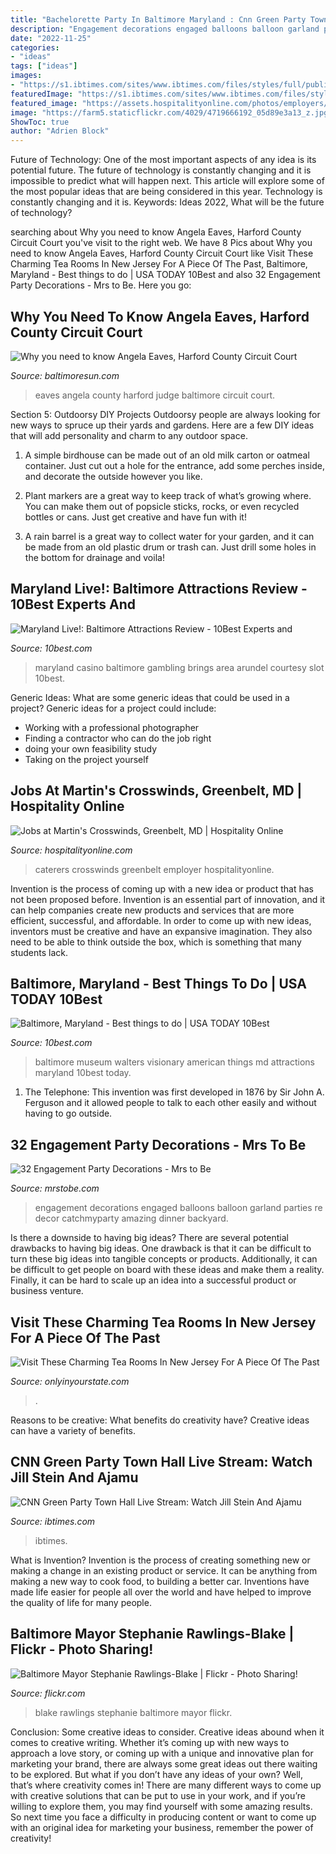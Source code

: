 ```yaml
---
title: "Bachelorette Party In Baltimore Maryland : Cnn Green Party Town Hall Live Stream: Watch Jill Stein And Ajamu"
description: "Engagement decorations engaged balloons balloon garland parties re decor catchmyparty amazing dinner backyard"
date: "2022-11-25"
categories:
- "ideas"
tags: ["ideas"]
images:
- "https://s1.ibtimes.com/sites/www.ibtimes.com/files/styles/full/public/2016/08/17/green-party.jpg"
featuredImage: "https://s1.ibtimes.com/sites/www.ibtimes.com/files/styles/full/public/2016/08/17/green-party.jpg"
featured_image: "https://assets.hospitalityonline.com/photos/employers/225838/55677_l.jpg"
image: "https://farm5.staticflickr.com/4029/4719666192_05d89e3a13_z.jpg"
ShowToc: true
author: "Adrien Block"
---
```



Future of Technology: One of the most important aspects of any idea is its potential future. The future of technology is constantly changing and it is impossible to predict what will happen next. This article will explore some of the most popular ideas that are being considered in this year.
Technology is constantly changing and it is. Keywords: Ideas 2022, What will be the future of technology?

	

		
searching about Why you need to know Angela Eaves, Harford County Circuit Court you've visit to the right web. We have 8 Pics about Why you need to know Angela Eaves, Harford County Circuit Court like Visit These Charming Tea Rooms In New Jersey For A Piece Of The Past, Baltimore, Maryland - Best things to do | USA TODAY 10Best and also 32 Engagement Party Decorations - Mrs to Be. Here you go:
		
    
## Why You Need To Know Angela Eaves, Harford County Circuit Court

<img loading=lazy src="https://www.trbimg.com/img-580102aa/turbine/ph-mg-ha-angela-eaves-20161011" onerror="this.onerror=null;this.src='https://tse1.mm.bing.net/th?id=OIP.0psA-LGvm6k26ASypaVIbgHaLH&amp;pid=15.1';" alt="Why you need to know Angela Eaves, Harford County Circuit Court">

_Source: baltimoresun.com_

>eaves angela county harford judge baltimore circuit court. 

	

Section 5: Outdoorsy DIY Projects
Outdoorsy people are always looking for new ways to spruce up their yards and gardens. Here are a few DIY ideas that will add personality and charm to any outdoor space.
1. A simple birdhouse can be made out of an old milk carton or oatmeal container. Just cut out a hole for the entrance, add some perches inside, and decorate the outside however you like.

2. Plant markers are a great way to keep track of what’s growing where. You can make them out of popsicle sticks, rocks, or even recycled bottles or cans. Just get creative and have fun with it!

3. A rain barrel is a great way to collect water for your garden, and it can be made from an old plastic drum or trash can. Just drill some holes in the bottom for drainage and voila!

    
## Maryland Live!: Baltimore Attractions Review - 10Best Experts And

<img loading=lazy src="https://img2.10bestmedia.com/Images/Photos/209555/p-Maryland-Live--Casino_54_990x660_201405312355.jpg" onerror="this.onerror=null;this.src='https://tse2.mm.bing.net/th?id=OIP.ij4EvK6EOP3UqhnBq6pUbgHaE8&amp;pid=15.1';" alt="Maryland Live!: Baltimore Attractions Review - 10Best Experts and">

_Source: 10best.com_

>maryland casino baltimore gambling brings area arundel courtesy slot 10best. 

	

Generic Ideas: What are some generic ideas that could be used in a project?
Generic ideas for a project could include: 
- Working with a professional photographer 
- Finding a contractor who can do the job right 
- doing your own feasibility study 
- Taking on the project yourself

    
## Jobs At Martin&#039;s Crosswinds, Greenbelt, MD | Hospitality Online

<img loading=lazy src="https://assets.hospitalityonline.com/photos/employers/225838/55677_l.jpg" onerror="this.onerror=null;this.src='https://tse4.mm.bing.net/th?id=OIP.s4ivmgNrYP7xNT5FFSbKqwHaE8&amp;pid=15.1';" alt="Jobs at Martin&#039;s Crosswinds, Greenbelt, MD | Hospitality Online">

_Source: hospitalityonline.com_

>caterers crosswinds greenbelt employer hospitalityonline. 

	

Invention is the process of coming up with a new idea or product that has not been proposed before. Invention is an essential part of innovation, and it can help companies create new products and services that are more efficient, successful, and affordable. In order to come up with new ideas, inventors must be creative and have an expansive imagination. They also need to be able to think outside the box, which is something that many students lack.

    
## Baltimore, Maryland - Best Things To Do | USA TODAY 10Best

<img loading=lazy src="https://img1.10bestmedia.com/Images/Photos/315166/p-Walters-art-gallery_54_990x660.JPG" onerror="this.onerror=null;this.src='https://tse4.mm.bing.net/th?id=OIP.K1S6DU1g9AfTnwlmtF7kjgHaE8&amp;pid=15.1';" alt="Baltimore, Maryland - Best things to do | USA TODAY 10Best">

_Source: 10best.com_

>baltimore museum walters visionary american things md attractions maryland 10best today. 

	

1. The Telephone: This invention was first developed in 1876 by Sir John A. Ferguson and it allowed people to talk to each other easily and without having to go outside.

    
## 32 Engagement Party Decorations - Mrs To Be

<img loading=lazy src="http://mrstobe.com/wp-content/uploads/2020/07/engagement-party-decorations-1187884615692626931.jpg" onerror="this.onerror=null;this.src='https://tse2.mm.bing.net/th?id=OIP.vvKvzqaDVJIGIcfoS04f-wHaJ4&amp;pid=15.1';" alt="32 Engagement Party Decorations - Mrs to Be">

_Source: mrstobe.com_

>engagement decorations engaged balloons balloon garland parties re decor catchmyparty amazing dinner backyard. 

	

Is there a downside to having big ideas?
There are several potential drawbacks to having big ideas. One drawback is that it can be difficult to turn these big ideas into tangible concepts or products. Additionally, it can be difficult to get people on board with these ideas and make them a reality. Finally, it can be hard to scale up an idea into a successful product or business venture.

    
## Visit These Charming Tea Rooms In New Jersey For A Piece Of The Past

<img loading=lazy src="http://www.onlyinyourstate.com/wp-content/uploads/2017/06/259681_214873108535332_1134232_o-1.jpg" onerror="this.onerror=null;this.src='https://tse4.mm.bing.net/th?id=OIP._JdJEhy_pu8skyH8zbJXKAHaEU&amp;pid=15.1';" alt="Visit These Charming Tea Rooms In New Jersey For A Piece Of The Past">

_Source: onlyinyourstate.com_

>. 

	

Reasons to be creative: What benefits do creativity have?
Creative ideas can have a variety of benefits.

    
## CNN Green Party Town Hall Live Stream: Watch Jill Stein And Ajamu

<img loading=lazy src="https://s1.ibtimes.com/sites/www.ibtimes.com/files/styles/full/public/2016/08/17/green-party.jpg" onerror="this.onerror=null;this.src='https://tse1.mm.bing.net/th?id=OIP.BiPhlTfKPYJn1O8-svDhLAHaE7&amp;pid=15.1';" alt="CNN Green Party Town Hall Live Stream: Watch Jill Stein And Ajamu">

_Source: ibtimes.com_

>ibtimes. 

	

What is Invention?
Invention is the process of creating something new or making a change in an existing product or service. It can be anything from making a new way to cook food, to building a better car. Inventions have made life easier for people all over the world and have helped to improve the quality of life for many people.

    
## Baltimore Mayor Stephanie Rawlings-Blake | Flickr - Photo Sharing!

<img loading=lazy src="https://farm5.staticflickr.com/4029/4719666192_05d89e3a13_z.jpg" onerror="this.onerror=null;this.src='https://tse2.mm.bing.net/th?id=OIP.GDZigMEnEZyy4sMOSeX5EAAAAA&amp;pid=15.1';" alt="Baltimore Mayor Stephanie Rawlings-Blake | Flickr - Photo Sharing!">

_Source: flickr.com_

>blake rawlings stephanie baltimore mayor flickr. 

	

Conclusion: Some creative ideas to consider.
Creative ideas abound when it comes to creative writing. Whether it’s coming up with new ways to approach a love story, or coming up with a unique and innovative plan for marketing your brand, there are always some great ideas out there waiting to be explored. But what if you don’t have any ideas of your own? Well, that’s where creativity comes in! There are many different ways to come up with creative solutions that can be put to use in your work, and if you’re willing to explore them, you may find yourself with some amazing results. So next time you face a difficulty in producing content or want to come up with an original idea for marketing your business, remember the power of creativity!


